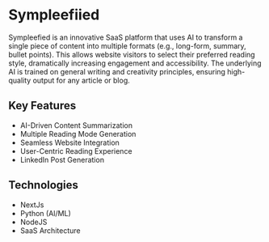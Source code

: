 # Sympleefiied

Sympleefied is an innovative SaaS platform that uses AI to transform a single piece of content into multiple formats (e.g., long-form, summary, bullet points). This allows website visitors to select their preferred reading style, dramatically increasing engagement and accessibility. The underlying AI is trained on general writing and creativity principles, ensuring high-quality output for any article or blog.

## Key Features

*   AI-Driven Content Summarization
*   Multiple Reading Mode Generation
*   Seamless Website Integration
*   User-Centric Reading Experience
*   LinkedIn Post Generation

## Technologies

*   NextJs
*   Python (AI/ML)
*   NodeJS
*   SaaS Architecture
